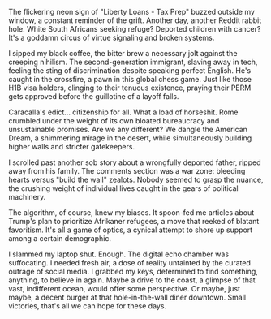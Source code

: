 The flickering neon sign of "Liberty Loans - Tax Prep" buzzed outside my window, a constant reminder of the grift. Another day, another Reddit rabbit hole. White South Africans seeking refuge? Deported children with cancer? It's a goddamn circus of virtue signaling and broken systems.

I sipped my black coffee, the bitter brew a necessary jolt against the creeping nihilism. The second-generation immigrant, slaving away in tech, feeling the sting of discrimination despite speaking perfect English. He's caught in the crossfire, a pawn in this global chess game. Just like those H1B visa holders, clinging to their tenuous existence, praying their PERM gets approved before the guillotine of a layoff falls.

Caracalla's edict... citizenship for all. What a load of horseshit. Rome crumbled under the weight of its own bloated bureaucracy and unsustainable promises. Are we any different? We dangle the American Dream, a shimmering mirage in the desert, while simultaneously building higher walls and stricter gatekeepers.

I scrolled past another sob story about a wrongfully deported father, ripped away from his family. The comments section was a war zone: bleeding hearts versus "build the wall" zealots. Nobody seemed to grasp the nuance, the crushing weight of individual lives caught in the gears of political machinery.

The algorithm, of course, knew my biases. It spoon-fed me articles about Trump's plan to prioritize Afrikaner refugees, a move that reeked of blatant favoritism. It's all a game of optics, a cynical attempt to shore up support among a certain demographic.

I slammed my laptop shut. Enough. The digital echo chamber was suffocating. I needed fresh air, a dose of reality untainted by the curated outrage of social media. I grabbed my keys, determined to find something, anything, to believe in again. Maybe a drive to the coast, a glimpse of that vast, indifferent ocean, would offer some perspective. Or maybe, just maybe, a decent burger at that hole-in-the-wall diner downtown. Small victories, that's all we can hope for these days.
